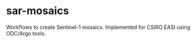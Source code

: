 # sar-mosaics
Workflows to create Sentinel-1 mosaics.
Implemented for CSIRO EASI using ODC/Argo tools.
